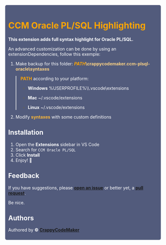 <div style="background: #525B7C; border-radius: 5px"><div style="padding: 10px">

<h1 style="font-weight: bold; color: #ffa500">CCM Oracle PL/SQL Highlighting </h1>

<div style="color: white;">

<p style="font-weight: bold; color: white">This extension adds full syntax highlight for Oracle PL/SQL.</p>

An advanced customization can be done by using an extensionDependencies, follow this exemple:

1. Make backup for this folder: <b style="color: #fad184;"><i style="color: #ffa500;">PATH</i>\crappycodemaker.ccm-plsql-oracle\syntaxes</b>

> <p style="color: white"><b style="color: #ffa500;">PATH</b> according to your platform:</p>
>
> -   <p style="color: white"><b style="color: white;">Windows</b> %USERPROFILE%\\.vscode\extensions</p>
> -   <p style="color: white"><b style="color: white;">Mac</b> ~/.vscode/extensions</p>
> -   <p style="color: white"><b style="color: white;">Linux</b> ~/.vscode/extensions</p>

2. Modify <b style="color: #ffb938;">syntaxes</b> with some custom definitions

</div>

<h2 style="font-weight: bold; color: white">Installation</h2>
<div style="color: white;">

1. Open the **Extensions** sidebar in VS Code
2. Search for `CCM Oracle PL/SQL`
3. Click **Install**
4. Enjoy! 🎉

</div>

<h2 style="font-weight: bold; color: white">Feedback</h2>
<div style="color: white;">

If you have suggestions, please <b>[open an issue](https://github.com/CrappyCodeMaker/CCM-OraclePLSQL/issues)</b> or better yet, a <b>[pull request](https://github.com/CrappyCodeMaker/CCM-OraclePLSQL/pulls)</b>.

Be nice.

</div>

<h2 style="font-weight: bold; color: white">Authors</h2>
<div style="color: white;">

Authored by <b>© [CrappyCodeMaker](https://github.com/CrappyCodeMaker)</b>

</div>

</div>
</div>
